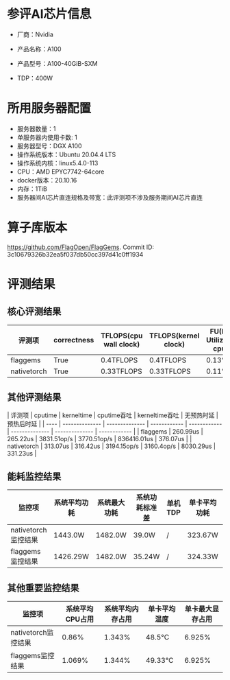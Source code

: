 # 参评AI芯片信息

* 厂商：Nvidia

* 产品名称：A100
* 产品型号：A100-40GiB-SXM
* TDP：400W

# 所用服务器配置

* 服务器数量：1
* 单服务器内使用卡数: 1
* 服务器型号：DGX A100
* 操作系统版本：Ubuntu 20.04.4 LTS
* 操作系统内核：linux5.4.0-113
* CPU：AMD EPYC7742-64core
* docker版本：20.10.16
* 内存：1TiB
* 服务器间AI芯片直连规格及带宽：此评测项不涉及服务期间AI芯片直连

# 算子库版本

https://github.com/FlagOpen/FlagGems. Commit ID: 3c10679326b32ea5f037db50cc397d41c0ff1934

# 评测结果

## 核心评测结果

| 评测项  | correctness | TFLOPS(cpu wall clock) | TFLOPS(kernel clock) | FU(FLOPS Utilization)-cputime | FU-kerneltime |
| ---- | -------------- | -------------- | ------------ | ------ | ----- |
| flaggems | True    | 0.4TFLOPS       | 0.4TFLOPS        | 0.13% | 0.13% |
| nativetorch | True    | 0.33TFLOPS      | 0.33TFLOPS      | 0.11%      | 0.11%    |

## 其他评测结果

| 评测项  | cputime | kerneltime | cputime吞吐 | kerneltime吞吐 | 无预热时延 | 预热后时延 |
| ---- | -------------- | -------------- | ------------ | ------------ | -------------- | -------------- | ------------ |
| flaggems | 260.99us       | 265.22us        | 3831.51op/s | 3770.51op/s | 836416.01us | 376.07us |
| nativetorch | 313.07us       | 316.42us        | 3194.15op/s | 3160.4op/s | 8030.29us | 331.23us |

## 能耗监控结果

| 监控项  | 系统平均功耗  | 系统最大功耗  | 系统功耗标准差 | 单机TDP | 单卡平均功耗 | 单卡最大功耗 | 单卡功耗标准差 | 单卡TDP |
| ---- | ------- | ------- | ------- | ----- | ------------ | ------------ | ------------- | ----- |
| nativetorch监控结果 | 1443.0W | 1482.0W | 39.0W   | /     | 323.67W       | 326.0W      | 2.05W        | 400W  |
| flaggems监控结果 | 1426.29W | 1482.0W | 35.24W   | /     | 324.33W       | 327.0W      | 2.49W        | 400W  |

## 其他重要监控结果

| 监控项  | 系统平均CPU占用 | 系统平均内存占用 | 单卡平均温度 | 单卡最大显存占用 |
| ---- | --------- | -------- | ------------ | -------------- |
| nativetorch监控结果 | 0.86%    | 1.343%   | 48.5°C       | 6.925%        |
| flaggems监控结果 | 1.069%    | 1.344%   | 49.33°C       | 6.925%        |
